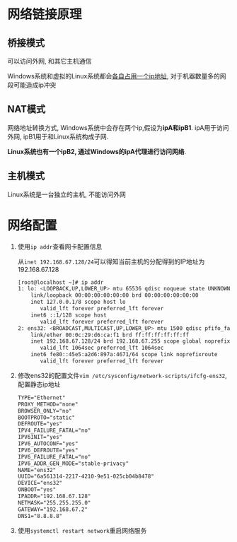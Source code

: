 # 网络链接原理

## 桥接模式

可以访问外网, 和其它主机通信

Windows系统和虚拟的Linux系统都会<u>各自占用一个ip地址</u>, 对于机器数量多的网段可能造成ip冲突

## NAT模式

网络地址转换方式, Windows系统中会存在两个ip,假设为**ipA和ipB1**. ipA用于访问外网, ipB1用于和Linux系统构成子网.

**Linux系统也有一个ipB2, 通过Windows的ipA代理进行访问网络**.

## 主机模式

Linux系统是一台独立的主机, 不能访问外网

# 网络配置

1. 使用`ip addr`查看网卡配置信息

   从`inet 192.168.67.128/24`可以得知当前主机的分配得到的IP地址为192.168.67.128

   ```bash
   [root@localhost ~]# ip addr
   1: lo: <LOOPBACK,UP,LOWER_UP> mtu 65536 qdisc noqueue state UNKNOWN group default qlen 1000
       link/loopback 00:00:00:00:00:00 brd 00:00:00:00:00:00
       inet 127.0.0.1/8 scope host lo
          valid_lft forever preferred_lft forever
       inet6 ::1/128 scope host 
          valid_lft forever preferred_lft forever
   2: ens32: <BROADCAST,MULTICAST,UP,LOWER_UP> mtu 1500 qdisc pfifo_fast state UP group default qlen 1000
       link/ether 00:0c:29:d6:ca:f1 brd ff:ff:ff:ff:ff:ff
       inet 192.168.67.128/24 brd 192.168.67.255 scope global noprefixroute dynamic ens32
          valid_lft 1064sec preferred_lft 1064sec
       inet6 fe80::45e5:a2d6:897a:4671/64 scope link noprefixroute 
          valid_lft forever preferred_lft forever
   ```

   

2. 修改ens32的配置文件`vim /etc/sysconfig/network-scripts/ifcfg-ens32`, 配置静态ip地址

   ```txt
   TYPE="Ethernet"
   PROXY_METHOD="none"
   BROWSER_ONLY="no"
   BOOTPROTO="static"
   DEFROUTE="yes"
   IPV4_FAILURE_FATAL="no"
   IPV6INIT="yes"
   IPV6_AUTOCONF="yes"
   IPV6_DEFROUTE="yes"
   IPV6_FAILURE_FATAL="no"
   IPV6_ADDR_GEN_MODE="stable-privacy"
   NAME="ens32"
   UUID="6a561314-2217-4210-9e51-025cb04b8478"
   DEVICE="ens32"
   ONBOOT="yes"
   IPADDR="192.168.67.128"
   NETMASK="255.255.255.0"
   GATEWAY="192.168.67.2"
   DNS1="8.8.8.8"
   ```

   

3. 使用`systemctl restart network`重启网络服务
